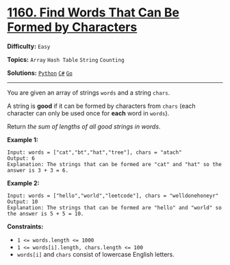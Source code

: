 # [1160. Find Words That Can Be Formed by Characters](https://leetcode.com/problems/find-words-that-can-be-formed-by-characters/)

**Difficulty:** `Easy`

**Topics:** `Array` `Hash Table` `String` `Counting`

**Solutions:** [`Python`](../../src/python/challenges/problems/find_words_that_can_be_formed_by_characters_test.py) [`C#`](../../src/csharp/challenges/Problems/FindWordsThatCanBeFormedByCharacters.cs) [`Go`](../../src/go/challenges/problems/find_words_that_can_be_formed_by_characters_test.go)

---

You are given an array of strings `words` and a string `chars`.

A string is **good** if it can be formed by characters from `chars` (each character can only be used once for **each** word in `words`).

Return *the sum of lengths of all good strings in words*.

**Example 1:**

```
Input: words = ["cat","bt","hat","tree"], chars = "atach"
Output: 6
Explanation: The strings that can be formed are "cat" and "hat" so the answer is 3 + 3 = 6.
```

**Example 2:**

```
Input: words = ["hello","world","leetcode"], chars = "welldonehoneyr"
Output: 10
Explanation: The strings that can be formed are "hello" and "world" so the answer is 5 + 5 = 10.
```

**Constraints:**

* `1 <= words.length <= 1000`
* `1 <= words[i].length, chars.length <= 100`
* `words[i]` and `chars` consist of lowercase English letters.